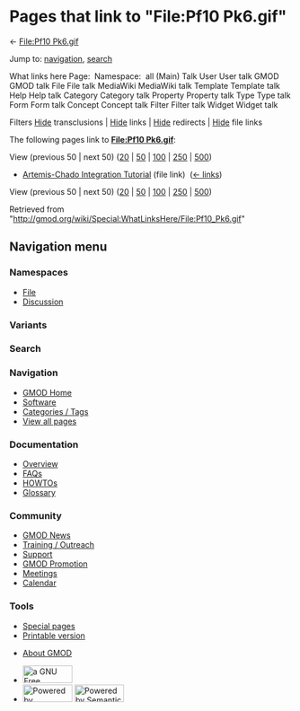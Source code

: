 <div id="mw-page-base" class="noprint">

</div>

<div id="mw-head-base" class="noprint">

</div>

<div id="content" class="mw-body" role="main">

<span id="top"></span>

<div id="mw-js-message" style="display:none;">

</div>



# <span dir="auto">Pages that link to "File:Pf10 Pk6.gif"</span>

<div id="bodyContent">

<div id="contentSub">

← [File:Pf10 Pk6.gif](/wiki/File:Pf10_Pk6.gif "File:Pf10 Pk6.gif")

</div>

<div id="jump-to-nav" class="mw-jump">

Jump to: [navigation](#mw-navigation), [search](#p-search)

</div>

<div id="mw-content-text">

What links here Page:  Namespace:  all (Main) Talk User User talk GMOD
GMOD talk File File talk MediaWiki MediaWiki talk Template Template talk
Help Help talk Category Category talk Property Property talk Type Type
talk Form Form talk Concept Concept talk Filter Filter talk Widget
Widget talk

Filters
[Hide](/mediawiki/index.php?title=Special:WhatLinksHere/File:Pf10_Pk6.gif&hidetrans=1 "Special:WhatLinksHere/File:Pf10 Pk6.gif")
transclusions \|
[Hide](/mediawiki/index.php?title=Special:WhatLinksHere/File:Pf10_Pk6.gif&hidelinks=1 "Special:WhatLinksHere/File:Pf10 Pk6.gif")
links \|
[Hide](/mediawiki/index.php?title=Special:WhatLinksHere/File:Pf10_Pk6.gif&hideredirs=1 "Special:WhatLinksHere/File:Pf10 Pk6.gif")
redirects \|
[Hide](/mediawiki/index.php?title=Special:WhatLinksHere/File:Pf10_Pk6.gif&hideimages=1 "Special:WhatLinksHere/File:Pf10 Pk6.gif")
file links

The following pages link to **[File:Pf10
Pk6.gif](/wiki/File:Pf10_Pk6.gif "File:Pf10 Pk6.gif")**:

View (previous 50 \| next 50)
([20](/mediawiki/index.php?title=Special:WhatLinksHere/File:Pf10_Pk6.gif&limit=20 "Special:WhatLinksHere/File:Pf10 Pk6.gif")
\|
[50](/mediawiki/index.php?title=Special:WhatLinksHere/File:Pf10_Pk6.gif&limit=50 "Special:WhatLinksHere/File:Pf10 Pk6.gif")
\|
[100](/mediawiki/index.php?title=Special:WhatLinksHere/File:Pf10_Pk6.gif&limit=100 "Special:WhatLinksHere/File:Pf10 Pk6.gif")
\|
[250](/mediawiki/index.php?title=Special:WhatLinksHere/File:Pf10_Pk6.gif&limit=250 "Special:WhatLinksHere/File:Pf10 Pk6.gif")
\|
[500](/mediawiki/index.php?title=Special:WhatLinksHere/File:Pf10_Pk6.gif&limit=500 "Special:WhatLinksHere/File:Pf10 Pk6.gif"))

- [Artemis-Chado Integration
  Tutorial](/wiki/Artemis-Chado_Integration_Tutorial "Artemis-Chado Integration Tutorial")
  (file link) ‎ <span class="mw-whatlinkshere-tools">([←
  links](/mediawiki/index.php?title=Special:WhatLinksHere&target=Artemis-Chado+Integration+Tutorial "Special:WhatLinksHere"))</span>

View (previous 50 \| next 50)
([20](/mediawiki/index.php?title=Special:WhatLinksHere/File:Pf10_Pk6.gif&limit=20 "Special:WhatLinksHere/File:Pf10 Pk6.gif")
\|
[50](/mediawiki/index.php?title=Special:WhatLinksHere/File:Pf10_Pk6.gif&limit=50 "Special:WhatLinksHere/File:Pf10 Pk6.gif")
\|
[100](/mediawiki/index.php?title=Special:WhatLinksHere/File:Pf10_Pk6.gif&limit=100 "Special:WhatLinksHere/File:Pf10 Pk6.gif")
\|
[250](/mediawiki/index.php?title=Special:WhatLinksHere/File:Pf10_Pk6.gif&limit=250 "Special:WhatLinksHere/File:Pf10 Pk6.gif")
\|
[500](/mediawiki/index.php?title=Special:WhatLinksHere/File:Pf10_Pk6.gif&limit=500 "Special:WhatLinksHere/File:Pf10 Pk6.gif"))

</div>

<div class="printfooter">

Retrieved from
"<http://gmod.org/wiki/Special:WhatLinksHere/File:Pf10_Pk6.gif>"

</div>

<div id="catlinks" class="catlinks catlinks-allhidden">

</div>

<div class="visualClear">

</div>

</div>

</div>

<div id="mw-navigation">

## Navigation menu

<div id="mw-head">



<div id="left-navigation">

<div id="p-namespaces" class="vectorTabs" role="navigation"
aria-labelledby="p-namespaces-label">

### Namespaces

- <span id="ca-nstab-image"><a href="/wiki/File:Pf10_Pk6.gif" accesskey="c"
  title="View the file page [c]">File</a></span>
- <span id="ca-talk"><a
  href="/mediawiki/index.php?title=File_talk:Pf10_Pk6.gif&amp;action=edit&amp;redlink=1"
  accesskey="t"
  title="Discussion about the content page [t]">Discussion</a></span>

</div>

<div id="p-variants" class="vectorMenu emptyPortlet" role="navigation"
aria-labelledby="p-variants-label">

### 

### Variants[](#)

<div class="menu">

</div>

</div>

</div>

<div id="right-navigation">





</div>

<div id="p-search" role="search">

### Search

<div id="simpleSearch">

</div>

</div>

</div>

</div>

<div id="mw-panel">

<div id="p-logo" role="banner">

<a href="/wiki/Main_Page"
style="background-image: url(http://gmod.org/images/GMOD-cogs.png);"
title="Visit the main page"></a>

</div>

<div id="p-Navigation" class="portal" role="navigation"
aria-labelledby="p-Navigation-label">

### Navigation

<div class="body">

- <span id="n-GMOD-Home">[GMOD Home](/wiki/Main_Page)</span>
- <span id="n-Software">[Software](/wiki/GMOD_Components)</span>
- <span id="n-Categories-.2F-Tags">[Categories /
  Tags](/wiki/Categories)</span>
- <span id="n-View-all-pages">[View all
  pages](/wiki/Special:AllPages)</span>

</div>

</div>

<div id="p-Documentation" class="portal" role="navigation"
aria-labelledby="p-Documentation-label">

### Documentation

<div class="body">

- <span id="n-Overview">[Overview](/wiki/Overview)</span>
- <span id="n-FAQs">[FAQs](/wiki/Category:FAQ)</span>
- <span id="n-HOWTOs">[HOWTOs](/wiki/Category:HOWTO)</span>
- <span id="n-Glossary">[Glossary](/wiki/Glossary)</span>

</div>

</div>

<div id="p-Community" class="portal" role="navigation"
aria-labelledby="p-Community-label">

### Community

<div class="body">

- <span id="n-GMOD-News">[GMOD News](/wiki/GMOD_News)</span>
- <span id="n-Training-.2F-Outreach">[Training /
  Outreach](/wiki/Training_and_Outreach)</span>
- <span id="n-Support">[Support](/wiki/Support)</span>
- <span id="n-GMOD-Promotion">[GMOD
  Promotion](/wiki/GMOD_Promotion)</span>
- <span id="n-Meetings">[Meetings](/wiki/Meetings)</span>
- <span id="n-Calendar">[Calendar](/wiki/Calendar)</span>

</div>

</div>

<div id="p-tb" class="portal" role="navigation"
aria-labelledby="p-tb-label">

### Tools

<div class="body">

- <span id="t-specialpages"><a href="/wiki/Special:SpecialPages" accesskey="q"
  title="A list of all special pages [q]">Special pages</a></span>
- <span id="t-print"><a
  href="/mediawiki/index.php?title=Special:WhatLinksHere/File:Pf10_Pk6.gif&amp;printable=yes"
  rel="alternate" accesskey="p"
  title="Printable version of this page [p]">Printable version</a></span>

</div>

</div>

</div>

</div>

<div id="footer" role="contentinfo">

- <span id="footer-places-about">[About
  GMOD](/wiki/GMOD:About "GMOD:About")</span>

<!-- -->

- <span id="footer-copyrightico">[<img src="http://www.gnu.org/graphics/gfdl-logo-small.png" width="88"
  height="31" alt="a GNU Free Documentation License" />](http://www.gnu.org/licenses/fdl-1.3.html)</span>
- <span id="footer-poweredbyico">[<img src="/mediawiki/skins/common/images/poweredby_mediawiki_88x31.png"
  width="88" height="31" alt="Powered by MediaWiki" />](//www.mediawiki.org/)
  [<img
  src="/mediawiki/extensions/SemanticMediaWiki/includes/../resources/images/smw_button.png"
  width="88" height="31" alt="Powered by Semantic MediaWiki" />](https://www.semantic-mediawiki.org/wiki/Semantic_MediaWiki)</span>

<div style="clear:both">

</div>

</div>
